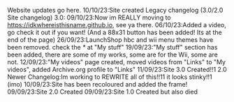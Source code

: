 Website updates go here.
10/10/23:Site created
Legacy changelog (3.0/2.0 Site changelog)
3.0:
09/10/23:Now im REALLY moving to https://idkwhereisthisname.github.io, see ya there.
06/10/23:Added a video, go check it out if you want! (And a 88x31 button has been added! Its at the end of the page)
26/09/23:LaunchShop hbc and wii menu themes have been removed. check the _*_ at "My stuff"
19/09/23:"My stuff" section has been added, there are some of my works, some are for the Wii, some are not.
12/09/23:"My videos" page created, moved videos from "Links" to "My videos", added Archive.org profile to "Links"
11/09/23:Site 3.0 Created!!1
2.0
Newer Changelog:Im working to REWRITE all of this!!11 it looks stinky!!1 (imo)
10/09/23:Site has been recoloured and added the frame!
09/09/23:Site 2.0 Created
09/09/23:Site 1.0 Created but also died
